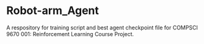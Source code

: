 # Robot-arm_Agent
A respository for training script and best agent checkpoint file for COMPSCI 9670 001: Reinforcement Learning Course Project.
